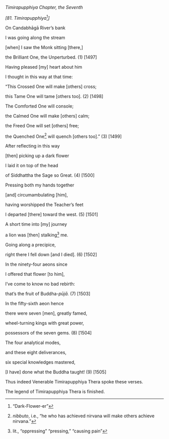 *Timirapupphiya Chapter, the Seventh*

*\[81. Timirapupphiya*[^1]*\]*

On Candabhāgā River’s bank

I was going along the stream

\[when\] I saw the Monk sitting \[there,\]

the Brilliant One, the Unperturbed. (1) \[1497\]

Having pleased \[my\] heart about him

I thought in this way at that time:

“This Crossed One will make \[others\] cross;

this Tame One will tame \[others too\]. (2) \[1498\]

The Comforted One will console;

the Calmed One will make \[others\] calm;

the Freed One will set \[others\] free;

the Quenched One[^2] will quench \[others too\].” (3) \[1499\]

After reflecting in this way

\[then\] picking up a dark flower

I laid it on top of the head

of Siddhattha the Sage so Great. (4) \[1500\]

Pressing both my hands together

\[and\] circumambulating \[him\],

having worshipped the Teacher’s feet

I departed \[there\] toward the west. (5) \[1501\]

A short time into \[my\] journey

a lion was \[then\] stalking[^3] me.

Going along a precipice,

right there I fell down \[and I died\]. (6) \[1502\]

In the ninety-four aeons since

I offered that flower \[to him\],

I’ve come to know no bad rebirth:

that’s the fruit of Buddha-*pūjā.* (7) \[1503\]

In the fifty-sixth aeon hence

there were seven \[men\], greatly famed,

wheel-turning kings with great power,

possessors of the seven gems. (8) \[1504\]

The four analytical modes,

and these eight deliverances,

six special knowledges mastered,

\[I have\] done what the Buddha taught! (9) \[1505\]

Thus indeed Venerable Timirapupphiya Thera spoke these verses.

The legend of Timirapupphiya Thera is finished.

[^1]: “Dark-Flower-er”

[^2]: *nibbuto*, i.e., “he who has achieved nirvana will make others
    achieve nirvana.”

[^3]: lit., “oppressing” “pressing,” “causing pain”
